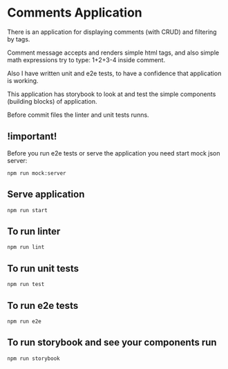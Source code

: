 # Comments Application

There is an application for displaying comments (with CRUD) and filtering by tags.

Comment message accepts and renders simple html tags, and also simple math expressions try to type:
1+2+3-4 inside comment.

Also I have written unit and e2e tests, to have a confidence that application is working.

This application has storybook to look at and test the simple components (building blocks) of application.

Before commit files the linter and unit tests runns.

## !important!

Before you run e2e tests or serve the application you need start mock json server:

`npm run mock:server`

## Serve application

`npm run start`

## To run linter

`npm run lint`

## To run unit tests

`npm run test`

## To run e2e tests

`npm run e2e`

## To run storybook and see your components run

`npm run storybook`
